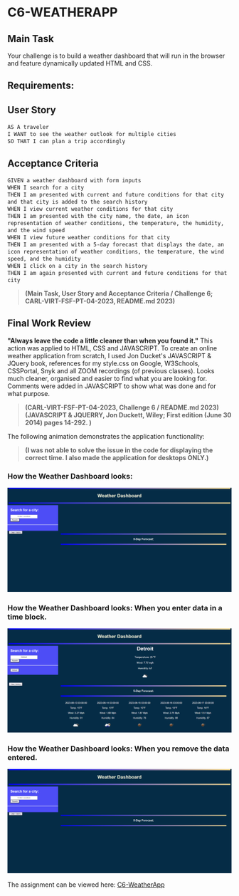 # C6-WEATHERAPP
## Main Task

Your challenge is to build a weather dashboard that will run in the browser and feature dynamically updated HTML and CSS.

## Requirements:

## User Story

```
AS A traveler
I WANT to see the weather outlook for multiple cities
SO THAT I can plan a trip accordingly
```

## Acceptance Criteria

```
GIVEN a weather dashboard with form inputs
WHEN I search for a city
THEN I am presented with current and future conditions for that city and that city is added to the search history
WHEN I view current weather conditions for that city
THEN I am presented with the city name, the date, an icon representation of weather conditions, the temperature, the humidity, and the wind speed
WHEN I view future weather conditions for that city
THEN I am presented with a 5-day forecast that displays the date, an icon representation of weather conditions, the temperature, the wind speed, and the humidity
WHEN I click on a city in the search history
THEN I am again presented with current and future conditions for that city
```
> **(Main Task, User Story and Acceptance Criteria / Challenge 6; CARL-VIRT-FSF-PT-04-2023, README.md 2023)** 

## Final Work Review

**"Always leave the code a little cleaner than when you found it."**  This action was applied to HTML, CSS and JAVASCRIPT. To create an online weather application from scratch, I used Jon Ducket's JAVASCRIPT & JQuery book, references for my style.css on Google, W3Schools, CSSPortal, Snyk and all ZOOM recordings (of previous classes). Looks much cleaner, organised and easier to find what you are looking for. Comments were added in JAVASCRIPT to show what was done and for what purpose.

> **(CARL-VIRT-FSF-PT-04-2023, Challenge 6 / README.md 2023)**
> **(JAVASCRIPT & JQUERRY, Jon Duckett, Wiley; First edition (June 30 2014) pages 14-292. )**

The following animation demonstrates the application functionality:

> **(I was not able to solve the issue in the code for displaying the correct time. I also made the application for desktops ONLY.)**

### How the Weather Dashboard looks:

![images/WeatherApp1.png](images/WeatherApp1.png)

### How the Weather Dashboard looks: When you enter data in a time block.

![images/WeatherApp2.png](images/WeatherApp2.png)

### How the Weather Dashboard looks: When you remove the data entered.

![images/WeatherApp3.png](images/WeatherApp3.png)

The assignment can be viewed here: [C6-WeatherApp](https://smarquis85.github.io/C6-WeatherApp/)
